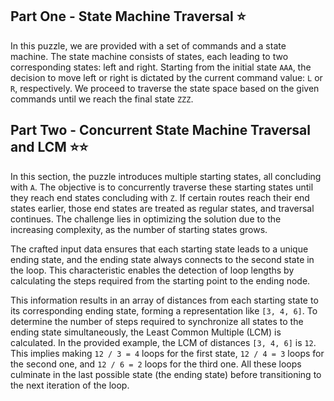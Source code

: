 ## Part One - State Machine Traversal ⭐

In this puzzle, we are provided with a set of commands and a state machine. The state machine consists of states, each leading to two corresponding states: left and right. Starting from the initial state `AAA`, the decision to move left or right is dictated by the current command value: `L` or `R`, respectively. We proceed to traverse the state space based on the given commands until we reach the final state `ZZZ`.

## Part Two - Concurrent State Machine Traversal and LCM ⭐⭐

In this section, the puzzle introduces multiple starting states, all concluding with `A`. The objective is to concurrently traverse these starting states until they reach end states concluding with `Z`. If certain routes reach their end states earlier, those end states are treated as regular states, and traversal continues. The challenge lies in optimizing the solution due to the increasing complexity, as the number of starting states grows.

The crafted input data ensures that each starting state leads to a unique ending state, and the ending state always connects to the second state in the loop. This characteristic enables the detection of loop lengths by calculating the steps required from the starting point to the ending node.

This information results in an array of distances from each starting state to its corresponding ending state, forming a representation like `[3, 4, 6]`. To determine the number of steps required to synchronize all states to the ending state simultaneously, the Least Common Multiple (LCM) is calculated. In the provided example, the LCM of distances `[3, 4, 6]` is `12`. This implies making `12 / 3 = 4` loops for the first state, `12 / 4 = 3` loops for the second one, and `12 / 6 = 2` loops for the third one. All these loops culminate in the last possible state (the ending state) before transitioning to the next iteration of the loop.
